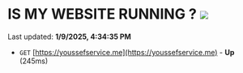 # IS MY WEBSITE RUNNING ? [![](https://img.shields.io/static/v1?label=Sponsor&message=%E2%9D%A4&logo=GitHub&color=%23fe8e86)](https://github.com/sponsors/Youssef-Lehmam)

Last updated: **1/9/2025, 4:34:35 PM**

- `GET` [https://youssefservice.me](https://youssefservice.me) - **Up** (245ms)
